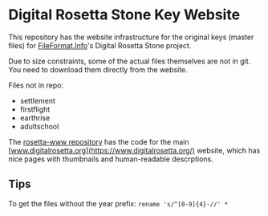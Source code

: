 # Digital Rosetta Stone Key Website

This repository has the website infrastructure for the original keys (master files) for [FileFormat.Info](https://www.fileformat.info/)'s Digital Rosetta Stone project.

Due to size constraints, some of the actual files themselves are not in git.  You need to download them directly from the website.

Files not in repo:
 
 * settlement
 * firstflight
 * earthrise
 * adultschool

The [rosetta-www repository](https://github.com/fileformat/rosetta-www) has the code for the main [www.digitalrosetta.org](https://www.digitalrosetta.org/) website, which has
nice pages with thumbnails and human-readable descrptions.

## Tips

To get the files without the year prefix: `rename 's/^[0-9]{4}-//' *`
